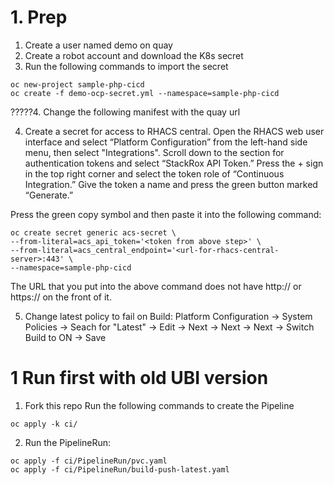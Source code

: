 
# 1. Prep

1. Create a user named demo on quay
2. Create a robot account and download the K8s secret
3. Run the following commands to import the secret
```
oc new-project sample-php-cicd
oc create -f demo-ocp-secret.yml --namespace=sample-php-cicd
```
?????4. Change the following manifest with the quay url

4. Create a secret for access to RHACS central. Open the RHACS web user interface and select “Platform Configuration” from the left-hand side menu, then select "Integrations". Scroll down to the section for authentication tokens and select “StackRox API Token.” Press the + sign in the top right corner and select the token role of “Continuous Integration.” Give the token a name and press the green button marked “Generate.” 

Press the green copy symbol and then paste it into the following command:

```
oc create secret generic acs-secret \
--from-literal=acs_api_token='<token from above step>' \
--from-literal=acs_central_endpoint='<url-for-rhacs-central-server>:443' \
--namespace=sample-php-cicd
```

The URL that you put into the above command does not have http:// or https:// on the front of it.

5. Change latest policy to fail on Build: Platform Configuration -> System Policies -> Seach for "Latest" -> Edit -> Next -> Next -> Next -> Switch Build to ON -> Save

# 1 Run first with old UBI version

1. Fork this repo
Run the following commands to create the Pipeline
```
oc apply -k ci/
```

2. Run the PipelineRun:

```
oc apply -f ci/PipelineRun/pvc.yaml
oc apply -f ci/PipelineRun/build-push-latest.yaml 
```


